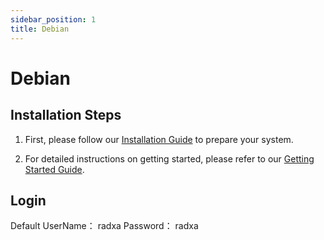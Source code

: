 ```yaml
---
sidebar_position: 1
title: Debian
---
```


# Debian

## Installation Steps

1. First, please follow our [Installation Guide](../getting-started/install-os) to prepare your system.

2. For detailed instructions on getting started, please refer to our [Getting Started Guide](../getting-started).

## Login

Default UserName： radxa Password： radxa
